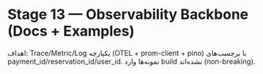 # Stage 13 — Observability Backbone (Docs + Examples)
اهداف: Trace/Metric/Log یکپارچه (OTEL + prom-client + pino) با برچسب‌های payment_id/reservation_id/user_id.
نمونه‌ها وارد build نشده‌اند (non-breaking).
